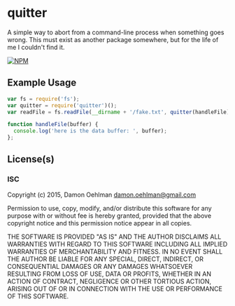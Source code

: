# quitter

A simple way to abort from a command-line process when something goes
wrong. This must exist as another package somewhere, but for the life
of me I couldn't find it.


[![NPM](https://nodei.co/npm/quitter.png)](https://nodei.co/npm/quitter/)



## Example Usage

```js
var fs = require('fs');
var quitter = require('quitter')();
var readFile = fs.readFile(__dirname + '/fake.txt', quitter(handleFile));

function handleFile(buffer) {
  console.log('here is the data buffer: ', buffer);
};

```

## License(s)

### ISC

Copyright (c) 2015, Damon Oehlman <damon.oehlman@gmail.com>

Permission to use, copy, modify, and/or distribute this software for any
purpose with or without fee is hereby granted, provided that the above
copyright notice and this permission notice appear in all copies.

THE SOFTWARE IS PROVIDED "AS IS" AND THE AUTHOR DISCLAIMS ALL WARRANTIES WITH
REGARD TO THIS SOFTWARE INCLUDING ALL IMPLIED WARRANTIES OF MERCHANTABILITY
AND FITNESS. IN NO EVENT SHALL THE AUTHOR BE LIABLE FOR ANY SPECIAL, DIRECT,
INDIRECT, OR CONSEQUENTIAL DAMAGES OR ANY DAMAGES WHATSOEVER RESULTING FROM
LOSS OF USE, DATA OR PROFITS, WHETHER IN AN ACTION OF CONTRACT, NEGLIGENCE OR
OTHER TORTIOUS ACTION, ARISING OUT OF OR IN CONNECTION WITH THE USE OR
PERFORMANCE OF THIS SOFTWARE.

